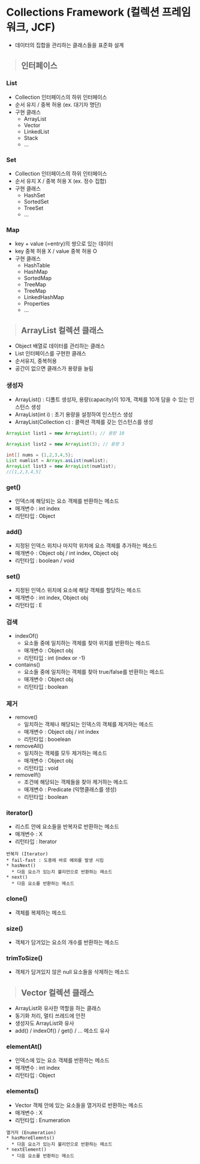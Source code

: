 # Collections Framework (컬렉션 프레임워크, JCF)
* 데이터의 집합을 관리하는 클래스들을 표준화 설계

> ## 인터페이스 

### List
* Collection 인터페이스의 하위 인터페이스
* 순서 유지 / 중복 허용 (ex. 대기자 명단)
* 구현 클래스
   * ArrayList
   * Vector
   * LinkedList
   * Stack
   * ...

### Set
* Collection 인터페이스의 하위 인터페이스
* 순서 유지 X / 중복 허용 X (ex. 정수 집합)
* 구현 클래스
  * HashSet
  * SortedSet
  * TreeSet
  * ...

### Map
* key + value (=entry)의 쌍으로 있는 데이터
* key 중복 허용 X / value 중복 허용 O
* 구현 클래스
  * HashTable
  * HashMap
  * SortedMap
  * TreeMap
  * TreeMap
  * LinkedHashMap
  * Properties
  * ...

> ## ArrayList 컬렉션 클래스

* Object 배열로 데이터를 관리하는 클래스
* List 인터페이스를 구현한 클래스
* 순서유지, 중복허용
* 공간이 없으면 클래스가 용량을 늘림

### 생성자
* ArrayList() : 디폴트 생성자,  용량(capacity)이 10개, 객체를 10개 담을 수 있는 인스턴스 생성
* ArrayList(int i) : 초기 용량을 설정하여 인스턴스 생성
* ArrayList(Collection c) : 콜렉션 객체를 갖는 인스턴스를 생성
```java
ArrayList list1 = new ArrayList(); // 용량 10

ArrayList list2 = new ArrayList(3); // 용량 3

int[] nums = {1,2,3,4,5};
List numlist = Arrays.asList(numlist);
ArrayList list3 = new ArrayList(numlist);
//[1,2,3,4,5]
```

### get()
* 인덱스에 해당되는 요소 객체를 반환하는 메소드
* 매개변수 : int index
* 리턴타입 : Object

### add()
* 지정된 인덱스 위치나 마지막 위치에 요소 객체를 추가하는 메소드
* 매개변수 : Object obj / int index, Object obj
* 리턴타입 : boolean / void

### set()
* 지정된 인덱스 위치에 요소에 해당 객체를 할당하는 메소드
* 매개변수 : int index, Object obj
* 리턴타입 : E

### 검색
* indexOf()
  * 요소들 중에 일치하는 객체를 찾아 위치를 반환하는 메소드
  * 매개변수 : Object obj
  * 리턴타입 : int (index or -1)
* contains()
  * 요소들 중에 일치하는 객체를 찾아 true/false를 반환하는 메소드
  * 매개변수 : Object obj
  * 리턴타입 : boolean

### 제거
* remove()
  * 일치하는 객체나 해당되는 인덱스의 객체를 제거하는 메소드
  * 매개변수 : Object obj / int index
  * 리턴타입 : booelean
* removeAll()
  * 일치하는 객체를 모두 제거하는 메소드
  * 매개변수 : Object obj
  * 리턴타입 : void
* removeIf()
  * 조건에 해당되는 객체들을 찾아 제거하는 메소드
  * 매개변수 : Predicate (익명클래스를 생성)
  * 리턴타입 : boolean

### iterator()
* 리스트 안에 요소들을 반복자로 반환하는 메소드
* 매개변수 : X
* 리턴타입 : Iterator
```
반복자 (Iterator)
* fail-fast : 도중에 바로 예외를 발생 시킴
* hasNext() 
  * 다음 요소가 있는지 불리언으로 반환하는 메소드
* next()
  * 다음 요소를 반환하는 메소드
```

### clone()
* 객체를 복제하는 메소드

### size()
* 객체가 담겨있는 요소의 개수를 반환하는 메소드

### trimToSize()
* 객체가 담겨있지 않은 null 요소들을 삭제하는 메소드

> ## Vector 컬렉션 클래스
* ArrayList와 유사한 역할을 하는 클래스
* 동기화 처리, 멀티 쓰레드에 안전
* 생성자도 ArrayList와 유사
* add() / indexOf() / get() / ... 메소드 유사

### elementAt()
* 인덱스에 있는 요소 객체를 반환하는 메소드
* 매개변수 : int index
* 리턴타입 : Object

### elements()
* Vector 객체 안에 있는 요소들을 열거자로 반환하는 메소드
* 매개변수 : X
* 리턴타입 : Enumeration
```
열거자 (Enumeration)
* hasMoreElemnts()
  * 다음 요소가 있는지 불리언으로 반환하는 메소드
* nextElement()
  * 다음 요소를 반환하는 메소드
  ```




















